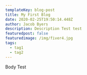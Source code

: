 ```yaml
---
templateKey: blog-post
title: My First Blog
date: 2020-02-25T19:50:14.448Z
author: Jacob Byers
description: Description Test test
featuredpost: false
featuredimage: /img/fiver4.jpg
tags:
  - tag1
  - tag2
---
```

Body Test
